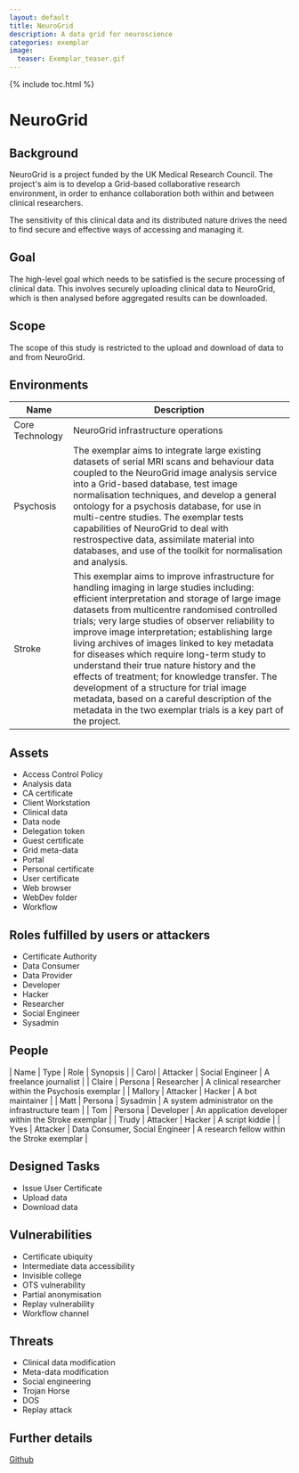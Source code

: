 ```yaml
---
layout: default
title: NeuroGrid
description: A data grid for neuroscience
categories: exemplar
image:
  teaser: Exemplar_teaser.gif
---
```


{% include toc.html %}

<h1>NeuroGrid</h1>

<h2>Background</h2>

NeuroGrid is a project funded by the UK Medical Research Council.  The project's aim is to develop a Grid-based collaborative research environment, in order to enhance collaboration both within and between clinical researchers.

The sensitivity of this clinical data and its distributed nature drives the need to find secure and effective ways of accessing and managing it.

<h2>Goal</h2>

The high-level goal which needs to be satisfied is the secure processing of clinical data.  This involves securely uploading clinical data to NeuroGrid, which is then analysed before aggregated results can be downloaded.

<h2>Scope</h2>

The scope of this study is restricted to the upload and download of data to and from NeuroGrid.


<h2>Environments</h2>

| Name | Description |
| ---- | ----------- |
| Core Technology | NeuroGrid infrastructure operations |
| Psychosis | The exemplar aims to integrate large existing datasets of serial MRI scans and behaviour data coupled to the NeuroGrid image analysis service into a Grid-based database, test image normalisation techniques, and develop a general ontology for a psychosis database, for use in multi-centre studies.  The exemplar tests capabilities of NeuroGrid to deal with restrospective data, assimilate material into databases, and use of the toolkit for normalisation and analysis.|
| Stroke | This exemplar aims to improve infrastructure for handling imaging in large studies including: efficient interpretation and storage of large image datasets from multicentre randomised controlled trials; very large studies of observer reliability to improve image interpretation; establishing large living archives of images linked to key metadata for diseases which require long-term study to understand their true nature history and the effects of treatment; for knowledge transfer. The development of a structure for trial image metadata, based on a careful description of the metadata in the two exemplar trials is a key part of the project.|

<h2>Assets</h2>

* Access Control Policy
* Analysis data
* CA certificate
* Client Workstation
* Clinical data
* Data node
* Delegation token
* Guest certificate
* Grid meta-data
* Portal
* Personal certificate
* User certificate
* Web browser
* WebDev folder
* Workflow

<h2>Roles fulfilled by users or attackers</h2>

* Certificate Authority
* Data Consumer
* Data Provider
* Developer
* Hacker
* Researcher
* Social Engineer
* Sysadmin

<h2>People</h2>

| Name | Type | Role | Synopsis |
| Carol | Attacker | Social Engineer | A freelance journalist |
| Claire | Persona | Researcher | A clinical researcher within the Psychosis exemplar |
| Mallory | Attacker | Hacker | A bot maintainer |
| Matt | Persona | Sysadmin | A system administrator on the infrastructure team |
| Tom | Persona | Developer | An application developer within the Stroke exemplar |
| Trudy | Attacker | Hacker | A script kiddie |
| Yves | Attacker | Data Consumer, Social Engineer | A research fellow within the Stroke exemplar |

<h2>Designed Tasks</h2>

* Issue User Certificate
* Upload data
* Download data

<h2>Vulnerabilities</h2>

* Certificate ubiquity
* Intermediate data accessibility
* Invisible college
* OTS vulnerability
* Partial anonymisation
* Replay vulnerability
* Workflow channel

<h2>Threats</h2>

* Clinical data modification
* Meta-data modification
* Social engineering
* Trojan Horse
* DOS
* Replay attack

<h2>Further details</h2>

[Github](https://github.com/failys/cairis/blob/master/examples/exemplars/NeuroGrid/NeuroGrid.xml)
